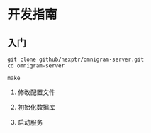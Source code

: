 # 开发指南

## 入门

```
git clone github/nexptr/omnigram-server.git
cd omnigram-server

make 

```

1. 修改配置文件

2. 初始化数据库

3. 启动服务
